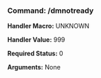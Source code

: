 ### Command: /dmnotready

**Handler Macro:** UNKNOWN

**Handler Value:** 999

**Required Status:** 0

**Arguments:**
None

